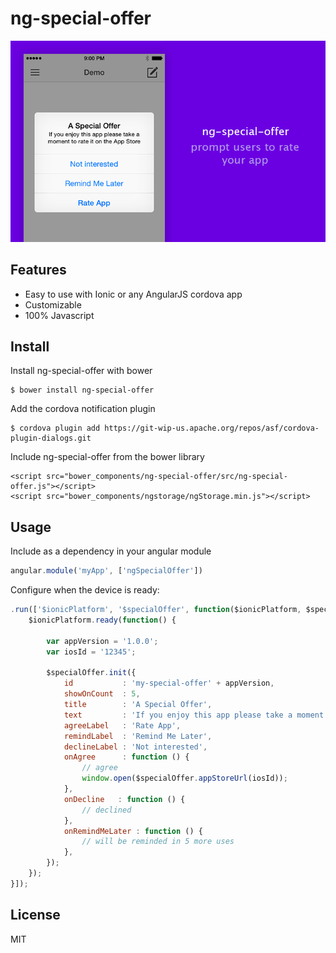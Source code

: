 # ng-special-offer

<img src="ng-special-offer.png"/>

## Features

 * Easy to use with Ionic or any AngularJS cordova app
 * Customizable
 * 100% Javascript

## Install

Install ng-special-offer with bower

    $ bower install ng-special-offer

Add the cordova notification plugin

    $ cordova plugin add https://git-wip-us.apache.org/repos/asf/cordova-plugin-dialogs.git

Include ng-special-offer from the bower library

    <script src="bower_components/ng-special-offer/src/ng-special-offer.js"></script>
    <script src="bower_components/ngstorage/ngStorage.min.js"></script>

## Usage

Include as a dependency in your angular module

```javascript
angular.module('myApp', ['ngSpecialOffer'])
```

Configure when the device is ready:

```javascript
.run(['$ionicPlatform', '$specialOffer', function($ionicPlatform, $specialOffer) {
    $ionicPlatform.ready(function() {

        var appVersion = '1.0.0';
        var iosId = '12345';

        $specialOffer.init({
            id           : 'my-special-offer' + appVersion,
            showOnCount  : 5,
            title        : 'A Special Offer',
            text         : 'If you enjoy this app please take a moment to rate it',
            agreeLabel   : 'Rate App',
            remindLabel  : 'Remind Me Later',
            declineLabel : 'Not interested',
            onAgree      : function () {
                // agree
                window.open($specialOffer.appStoreUrl(iosId));
            },
            onDecline   : function () {
                // declined
            },
            onRemindMeLater : function () {
                // will be reminded in 5 more uses
            },
        });
    });
}]);

```

## License

MIT
